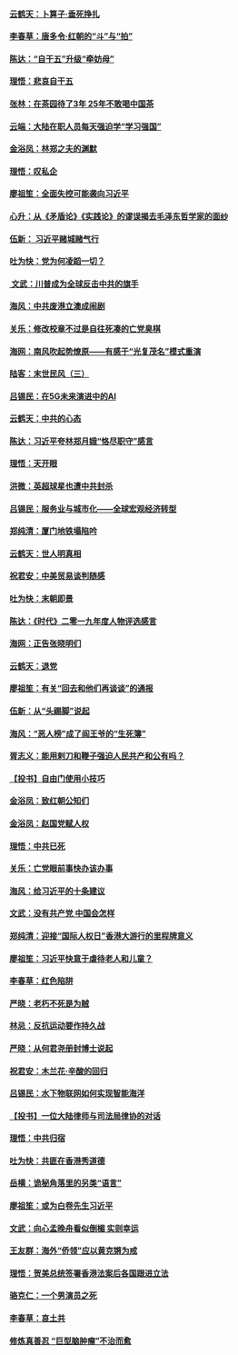 #### [云鹤天：卜算子‧垂死挣扎](../pages/nsc993/n11739956.md) 
#### [李春草：唐多令‧红朝的“斗”与“拍”](../pages/nsc993/n11739830.md) 
#### [陈达：“自干五”升级“牵妨母”](../pages/nsc993/n11739724.md) 
#### [理悟：悲哀自干五](../pages/nsc993/n11739547.md) 
#### [张林：在茶园待了3年 25年不敢喝中国茶](../pages/nsc993/n11739240.md) 
#### [云端：大陆在职人员每天强迫学“学习强国”](../pages/nsc993/n11738735.md) 
#### [金浴凤：林郑之夫的渊默](../pages/nsc993/n11737735.md) 
#### [理悟：叹私企](../pages/nsc993/n11737715.md) 
#### [廖祖笙：全面失控可能袭向习近平](../pages/nsc993/n11737704.md) 
#### [心升：从《矛盾论》《实践论》的谬误揭去毛泽东哲学家的面纱](../pages/nsc993/n11736962.md) 
#### [伍新： 习近平赌城赌气行](../pages/nsc993/n11736929.md) 
#### [吐为快：党为何凌蹈一切？](../pages/nsc993/n11736915.md) 
#### [ 文武：川普成为全球反击中共的旗手](../pages/nsc993/n11736882.md) 
#### [海风：中共废港立澳成闹剧](../pages/nsc993/n11735857.md) 
#### [关乐：修改校章不过是自往死凑的亡党臭棋](../pages/nsc993/n11735097.md) 
#### [海网：南风吹起势燎原——有感于“光复茂名”模式重演](../pages/nsc993/n11732308.md) 
#### [陆客：末世民风（三）](../pages/nsc993/n11732211.md) 
#### [吕锡民：在5G未来演进中的AI](../pages/nsc993/n11730010.md) 
#### [云鹤天：中共的心态](../pages/nsc993/n11729906.md) 
#### [陈达：习近平夸林郑月娥“恪尽职守”感言](../pages/nsc993/n11729881.md) 
#### [理悟：天开眼](../pages/nsc993/n11729699.md) 
#### [洪微：英超球星也遭中共封杀](../pages/nsc993/n11727243.md) 
#### [吕锡民：服务业与城市化——全球宏观经济转型](../pages/nsc993/n11725845.md) 
#### [郑纯清：厦门地铁塌陷吟](../pages/nsc993/n11725813.md) 
#### [云鹤天：世人明真相](../pages/nsc993/n11725621.md) 
#### [祝君安：中美贸易谈判随感](../pages/nsc993/n11725609.md) 
#### [吐为快：末朝即景](../pages/nsc993/n11723365.md) 
#### [陈达：《时代》二零一九年度人物评选感言](../pages/nsc993/n11723337.md) 
#### [海网：正告张晓明们](../pages/nsc993/n11723228.md) 
#### [云鹤天：退党](../pages/nsc993/n11723056.md) 
#### [廖祖笙：有关“回去和他们再谈谈”的通报](../pages/nsc993/n11722442.md) 
#### [伍新：从“头踢脚”说起](../pages/nsc993/n11722429.md) 
#### [海风：“恶人榜”成了阎王爷的“生死簿”](../pages/nsc993/n11722272.md) 
#### [胥志义：能用剌刀和鞭子强迫人民共产和公有吗？](../pages/nsc993/n11720569.md) 
#### [【投书】自由门使用小技巧](../pages/nsc993/n11720180.md) 
#### [金浴凤：致红朝公知们](../pages/nsc993/n11720563.md) 
#### [金浴凤：赵国党赋人权](../pages/nsc993/n11720533.md) 
#### [理悟：中共已死](../pages/nsc993/n11720233.md) 
#### [关乐：亡党眼前事快办该办事](../pages/nsc993/n11719160.md) 
#### [海风：给习近平的十条建议](../pages/nsc993/n11717616.md) 
#### [文武：没有共产党 中国会怎样](../pages/nsc993/n11717584.md) 
#### [郑纯清：迎接“国际人权日”香港大游行的里程牌意义](../pages/nsc993/n11717417.md) 
#### [廖祖笙：习近平快意于虐待老人和儿童？](../pages/nsc993/n11715313.md) 
#### [李春草：红色陷阱](../pages/nsc993/n11715029.md) 
#### [严晓：老朽不死是为贼](../pages/nsc993/n11712910.md) 
#### [林忌：反抗运动要作持久战](../pages/nsc993/n11712623.md) 
#### [严晓：从何君尧册封博士说起](../pages/nsc993/n11712465.md) 
#### [祝君安：木兰花·辛酸的回归](../pages/nsc993/n11712381.md) 
#### [吕锡民：水下物联网如何实现智能海洋](../pages/nsc993/n11711158.md) 
#### [【投书】一位大陆律师与司法局律协的对话](../pages/nsc993/n11709675.md) 
#### [理悟：中共归宿](../pages/nsc993/n11710059.md) 
#### [吐为快：共匪在香港秀道德](../pages/nsc993/n11709979.md) 
#### [岳横：诡秘角落里的另类“语言”](../pages/nsc993/n11709792.md) 
#### [廖祖笙：或为白卷先生习近平](../pages/nsc993/n11708330.md) 
#### [文武：向心孟晚舟看似倒楣 实则幸运](../pages/nsc993/n11708236.md) 
#### [王友群：海外“侨领”应以黄克锵为戒](../pages/nsc993/n11706176.md) 
#### [理悟：贺美总统签署香港法案后各国跟进立法](../pages/nsc993/n11706853.md) 
#### [骆克仁：一个男演员之死](../pages/nsc993/n11706677.md) 
#### [李春草：哀土共](../pages/nsc993/n11706255.md) 
#### [修炼真善忍 “巨型脑肿瘤”不治而愈](../pages/nsc993/n11705340.md) 
